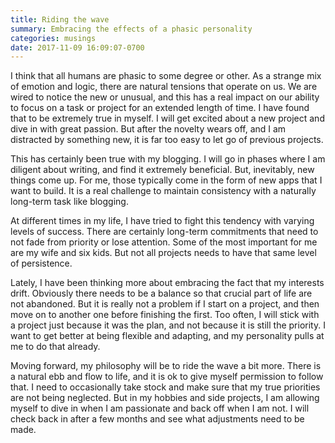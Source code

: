 ```yaml
---
title: Riding the wave
summary: Embracing the effects of a phasic personality
categories: musings
date: 2017-11-09 16:09:07-0700
---
```


I think that all humans are phasic to some degree or other. As a strange mix of emotion and logic, there are natural tensions that operate on us. We are wired to notice the new or unusual, and this has a real impact on our ability to focus on a task or project for an extended length of time. I have found that to be extremely true in myself. I will get excited about a new project and dive in with great passion. But after the novelty wears off, and I am distracted by something new, it is far too easy to let go of previous projects.

This has certainly been true with my blogging. I will go in phases where I am diligent about writing, and find it extremely beneficial. But, inevitably, new things come up. For me, those typically come in the form of new apps that I want to build. It is a real challenge to maintain consistency with a naturally long-term task like blogging.

At different times in my life, I have tried to fight this tendency with varying levels of success. There are certainly long-term commitments that need to not fade from priority or lose attention. Some of the most important for me are my wife and six kids. But not all projects needs to have that same level of persistence.

Lately, I have been thinking more about embracing the fact that my interests drift. Obviously there needs to be a balance so that crucial part of life are not abandoned. But it is really not a problem if I start on a project, and then move on to another one before finishing the first. Too often, I will stick with a project just because it was the plan, and not because it is still the priority. I want to get better at being flexible and adapting, and my personality pulls at me to do that already.

Moving forward, my philosophy will be to ride the wave a bit more. There is a natural ebb and flow to life, and it is ok to give myself permission to follow that. I need to occasionally take stock and make sure that my true priorities are not being neglected. But in my hobbies and side projects, I am allowing myself to dive in when I am passionate and back off when I am not. I will check back in after a few months and see what adjustments need to be made.
